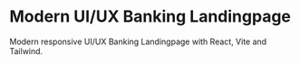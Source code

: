 # Modern UI/UX Banking Landingpage

Modern responsive UI/UX Banking Landingpage with React, Vite and Tailwind.
